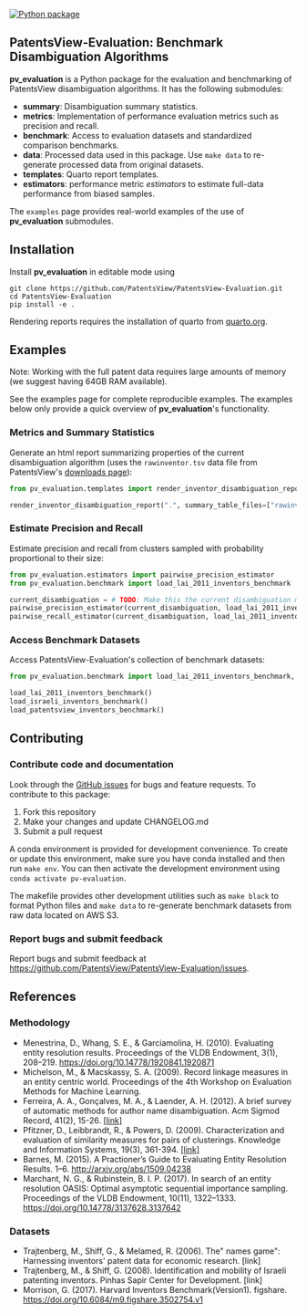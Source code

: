 [![Python package](https://github.com/PatentsView/PatentsView-Evaluation/actions/workflows/python-package.yml/badge.svg)](https://github.com/PatentsView/PatentsView-Evaluation/actions/workflows/python-package.yml)

## PatentsView-Evaluation: Benchmark Disambiguation Algorithms

**pv_evaluation** is a Python package for the evaluation and benchmarking of PatentsView disambiguation algorithms. It has the following submodules:

- **summary**: Disambiguation summary statistics.
- **metrics**: Implementation of performance evaluation metrics such as precision and recall.
- **benchmark**: Access to evaluation datasets and standardized comparison benchmarks. 
- **data**: Processed data used in this package. Use `make data` to re-generate processed data from original datasets.
- **templates**: Quarto report templates.
- **estimators**: performance metric *estimators* to estimate full-data performance from biased samples.

The `examples` page provides real-world examples of the use of **pv_evaluation** submodules.

## Installation

Install **pv_evaluation** in editable mode using
```shell
git clone https://github.com/PatentsView/PatentsView-Evaluation.git
cd PatentsView-Evaluation
pip install -e .
```

Rendering reports requires the installation of quarto from [quarto.org](https://quarto.org/docs/get-started/).

## Examples

Note: Working with the full patent data requires large amounts of memory (we suggest having 64GB RAM available).

See the examples page for complete reproducible examples. The examples below only provide a quick overview of **pv_evaluation**'s functionality.

### Metrics and Summary Statistics

Generate an html report summarizing properties of the current disambiguation algorithm (uses the `rawinventor.tsv` data file from PatentsView's [downloads page](https://patentsview.org/download/data-download-tables)):
```python
from pv_evaluation.templates import render_inventor_disambiguation_report

render_inventor_disambiguation_report(".", summary_table_files=["rawinventor.tsv"])
```

### Estimate Precision and Recall

Estimate precision and recall from clusters sampled with probability proportional to their size:
```python
from pv_evaluation.estimators import pairwise_precision_estimator
from pv_evaluation.benchmark import load_lai_2011_inventors_benchmark

current_disambiguation = # TODO: Make this the current disambiguation membership vector
pairwise_precision_estimator(current_disambiguation, load_lai_2011_inventors_benchmark(), sampling_type="cluster_block", weights="cluster_size")
pairwise_recall_estimator(current_disambiguation, load_lai_2011_inventors_benchmark(), sampling_type="cluster_block", weights="cluster_size")
```

### Access Benchmark Datasets

Access PatentsView-Evaluation's collection of benchmark datasets:
```python
from pv_evaluation.benchmark import load_lai_2011_inventors_benchmark, load_israeli_inventors_benchmark, load_patentsview_inventors_benchmark

load_lai_2011_inventors_benchmark()
load_israeli_inventors_benchmark()
load_patentsview_inventors_benchmark()
```

## Contributing

### Contribute code and documentation

Look through the [GitHub issues](https://github.com/PatentsView/PatentsView-Evaluation/issues) for bugs and feature requests. To contribute to this package:

1. Fork this repository
2. Make your changes and update CHANGELOG.md
3. Submit a pull request

A conda environment is provided for development convenience. To create or update this environment, make sure you have conda installed and then run `make env`. You can then activate the development environment using `conda activate pv-evaluation`.

The makefile provides other development utilities such as `make black` to format Python files and `make data` to re-generate benchmark datasets from raw data located on AWS S3.

### Report bugs and submit feedback

Report bugs and submit feedback at https://github.com/PatentsView/PatentsView-Evaluation/issues.

## References

### Methodology

- Menestrina, D., Whang, S. E., & Garciamolina, H. (2010). Evaluating entity resolution results. Proceedings of the VLDB Endowment, 3(1), 208–219. https://doi.org/10.14778/1920841.1920871
- Michelson, M., & Macskassy, S. A. (2009). Record linkage measures in an entity centric world. Proceedings of the 4th Workshop on Evaluation Methods for Machine Learning.
- Ferreira, A. A., Gonçalves, M. A., & Laender, A. H. (2012). A brief survey of automatic methods for author name disambiguation. Acm Sigmod Record, 41(2), 15-26. [[link]](https://s3.amazonaws.com/data.patentsview.org/USPTO_Entity_Resolution_Symposium/Ferreira+et+al_2012_A+Brief+Survey+of+Automatic+Methods+for+Author+Name+Disambiguation.pdf)
- Pfitzner, D., Leibbrandt, R., & Powers, D. (2009). Characterization and evaluation of similarity measures for pairs of clusterings. Knowledge and Information Systems, 19(3), 361-394. [[link]](https://citeseerx.ist.psu.edu/viewdoc/download?doi=10.1.1.214.7233&rep=rep1&type=pdf)
- Barnes, M. (2015). A Practioner’s Guide to Evaluating Entity Resolution Results. 1–6. http://arxiv.org/abs/1509.04238
- Marchant, N. G., & Rubinstein, B. I. P. (2017). In search of an entity resolution OASIS: Optimal asymptotic sequential importance sampling. Proceedings of the VLDB Endowment, 10(11), 1322–1333. https://doi.org/10.14778/3137628.3137642

### Datasets

- Trajtenberg, M., Shiff, G., & Melamed, R. (2006). The" names game": Harnessing inventors' patent data for economic research. [link]
- Trajtenberg, M., & Shiff, G. (2008). Identification and mobility of Israeli patenting inventors. Pinhas Sapir Center for Development. [link]
- Morrison, G. (2017). Harvard Inventors Benchmark(Version1). figshare. https://doi.org/10.6084/m9.figshare.3502754.v1 

